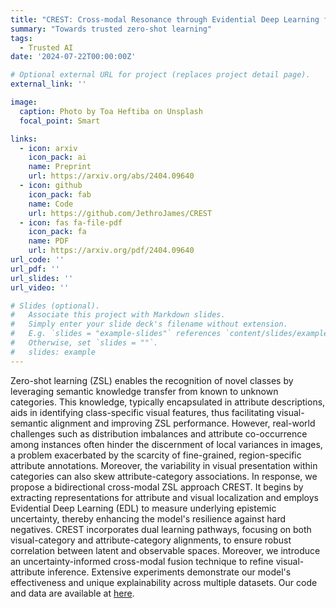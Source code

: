 ```yaml
---
title: "CREST: Cross-modal Resonance through Evidential Deep Learning for Enhanced Zero-Shot Learning"
summary: "Towards trusted zero-shot learning"
tags:
  - Trusted AI
date: '2024-07-22T00:00:00Z'

# Optional external URL for project (replaces project detail page).
external_link: ''

image:
  caption: Photo by Toa Heftiba on Unsplash
  focal_point: Smart

links:
  - icon: arxiv
    icon_pack: ai
    name: Preprint
    url: https://arxiv.org/abs/2404.09640
  - icon: github
    icon_pack: fab
    name: Code
    url: https://github.com/JethroJames/CREST
  - icon: fas fa-file-pdf
    icon_pack: fa
    name: PDF
    url: https://arxiv.org/pdf/2404.09640
url_code: ''
url_pdf: ''
url_slides: ''
url_video: ''

# Slides (optional).
#   Associate this project with Markdown slides.
#   Simply enter your slide deck's filename without extension.
#   E.g. `slides = "example-slides"` references `content/slides/example-slides.md`.
#   Otherwise, set `slides = ""`.
#   slides: example
---
```

Zero-shot learning (ZSL) enables the recognition of novel classes by leveraging semantic knowledge transfer from known to unknown categories. This knowledge, typically encapsulated in attribute descriptions, aids in identifying class-specific visual features, thus facilitating visual-semantic alignment and improving ZSL performance. However, real-world challenges such as distribution imbalances and attribute co-occurrence among instances often hinder the discernment of local variances in images, a problem exacerbated by the scarcity of fine-grained, region-specific attribute annotations. Moreover, the variability in visual presentation within categories can also skew attribute-category associations. In response, we propose a bidirectional cross-modal ZSL approach CREST. It begins by extracting representations for attribute and visual localization and employs Evidential Deep Learning (EDL) to measure underlying epistemic uncertainty, thereby enhancing the model's resilience against hard negatives. CREST incorporates dual learning pathways, focusing on both visual-category and attribute-category alignments, to ensure robust correlation between latent and observable spaces. Moreover, we introduce an uncertainty-informed cross-modal fusion technique to refine visual-attribute inference. Extensive experiments demonstrate our model's effectiveness and unique explainability across multiple datasets. Our code and data are available at [here](https://github.com/JethroJames/CREST).
